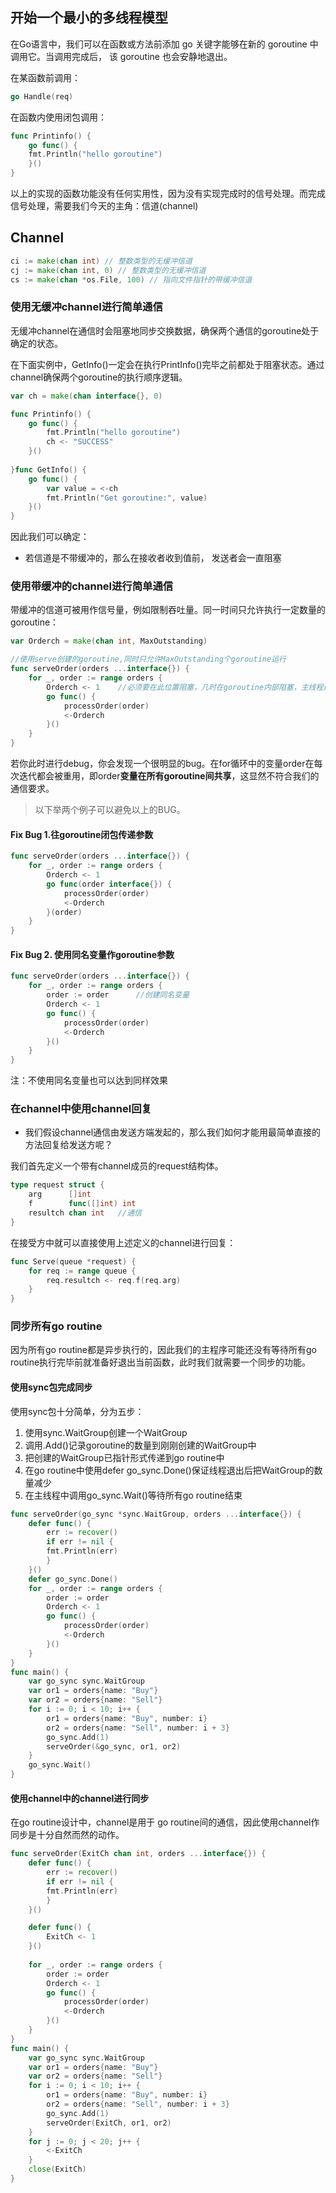 ## 开始一个最小的多线程模型

在Go语言中，我们可以在函数或方法前添加 go 关键字能够在新的 goroutine 中调用它。当调用完成后， 该 goroutine 也会安静地退出。

在某函数前调用：
```go
go Handle(req)
```

在函数内使用闭包调用：
```go
func Printinfo() { 
    go func() {         
    fmt.Println("hello goroutine") 
    }()
}
```
以上的实现的函数功能没有任何实用性，因为没有实现完成时的信号处理。而完成信号处理，需要我们今天的主角：信道(channel)

## Channel
```go
ci := make(chan int) // 整数类型的无缓冲信道 
cj := make(chan int, 0) // 整数类型的无缓冲信道 
cs := make(chan *os.File, 100) // 指向文件指针的带缓冲信道
```

### 使用无缓冲channel进行简单通信
无缓冲channel在通信时会阻塞地同步交换数据，确保两个通信的goroutine处于确定的状态。

在下面实例中，GetInfo()一定会在执行PrintInfo()完毕之前都处于阻塞状态。通过channel确保两个goroutine的执行顺序逻辑。
```go
var ch = make(chan interface{}, 0)

func Printinfo() { 
    go func() {         
        fmt.Println("hello goroutine")         
        ch <- "SUCCESS"
    }()
    
}func GetInfo() { 
    go func() {         
        var value = <-ch         
        fmt.Println("Get goroutine:", value) 
    }()
}
```
因此我们可以确定：
- 若信道是不带缓冲的，那么在接收者收到值前， 发送者会一直阻塞

### 使用带缓冲的channel进行简单通信

带缓冲的信道可被用作信号量，例如限制吞吐量。同一时间只允许执行一定数量的goroutine：
```go
var Orderch = make(chan int, MaxOutstanding)

//使用serve创建的goroutine,同时只允许MaxOutstanding个goroutine运行
func serveOrder(orders ...interface{}) { 
    for _, order := range orders {         
        Orderch <- 1    //必须要在此位置阻塞，几时在goroutine内部阻塞，主线程还是会不断使用栈内存开新线程造成内存浪费。         
        go func() {                 
            processOrder(order)                
            <-Orderch         
        }() 
    }
}
```

若你此时进行debug，你会发现一个很明显的bug。在for循环中的变量order在每次迭代都会被重用，即order**变量在所有goroutine间共享**，这显然不符合我们的通信要求。

> 以下举两个例子可以避免以上的BUG。

#### Fix Bug 1.往goroutine闭包传递参数

```go
func serveOrder(orders ...interface{}) { 
    for _, order := range orders {         
        Orderch <- 1         
        go func(order interface{}) {                 
            processOrder(order)                
            <-Orderch         
        }(order) 
    }
}
```

#### Fix Bug 2. 使用同名变量作goroutine参数

```go
func serveOrder(orders ...interface{}) { 
    for _, order := range orders {   
        order := order      //创建同名变量
        Orderch <- 1         
        go func() {                 
            processOrder(order)                
            <-Orderch         
        }() 
    }
}
```
注：不使用同名变量也可以达到同样效果

### 在channel中使用channel回复
- 我们假设channel通信由发送方端发起的，那么我们如何才能用最简单直接的方法回复给发送方呢？

我们首先定义一个带有channel成员的request结构体。
```go
type request struct { 
    arg      []int 
    f        func([]int) int 
    resultch chan int   //通信
}
```

在接受方中就可以直接使用上述定义的channel进行回复：
```go
func Serve(queue *request) {
    for req := range queue {        
        req.resultch <- req.f(req.arg) 
    }
}
```

### 同步所有go routine
因为所有go routine都是异步执行的，因此我们的主程序可能还没有等待所有go routine执行完毕前就准备好退出当前函数，此时我们就需要一个同步的功能。

#### 使用sync包完成同步
使用sync包十分简单，分为五步：

1. 使用sync.WaitGroup创建一个WaitGroup
2. 调用.Add()记录goroutine的数量到刚刚创建的WaitGroup中
3. 把创建的WaitGroup已指针形式传递到go routine中
4. 在go routine中使用defer go_sync.Done()保证线程退出后把WaitGroup的数量减少
5. 在主线程中调用go_sync.Wait()等待所有go routine结束

```go
func serveOrder(go_sync *sync.WaitGroup, orders ...interface{}) { 
    defer func() {         
        err := recover()         
        if err != nil {                 
        fmt.Println(err)         
        } 
    }() 
    defer go_sync.Done() 
    for _, order := range orders {         
        order := order         
        Orderch <- 1         
        go func() {                 
            processOrder(order)                 
            <-Orderch         
        }() 
    }
}
func main() { 
    var go_sync sync.WaitGroup
    var or1 = orders{name: "Buy"} 
    var or2 = orders{name: "Sell"} 
    for i := 0; i < 10; i++ {         
        or1 = orders{name: "Buy", number: i}         
        or2 = orders{name: "Sell", number: i + 3}         
        go_sync.Add(1)         
        serveOrder(&go_sync, or1, or2) 
    } 
    go_sync.Wait()
}
```

#### 使用channel中的channel进行同步
在go routine设计中，channel是用于 go routine间的通信，因此使用channel作同步是十分自然而然的动作。

```go
func serveOrder(ExitCh chan int, orders ...interface{}) { 
    defer func() {         
        err := recover()         
        if err != nil {                 
        fmt.Println(err)         
        } 
    }() 

    defer func() {         
        ExitCh <- 1 
    }()
    
    for _, order := range orders {         
        order := order         
        Orderch <- 1         
        go func() {                 
            processOrder(order)                 
            <-Orderch         
        }() 
    }
}
func main() { 
    var go_sync sync.WaitGroup
    var or1 = orders{name: "Buy"} 
    var or2 = orders{name: "Sell"} 
    for i := 0; i < 10; i++ {         
        or1 = orders{name: "Buy", number: i}         
        or2 = orders{name: "Sell", number: i + 3}         
        go_sync.Add(1)         
        serveOrder(ExitCh, or1, or2) 
    } 
    for j := 0; j < 20; j++ {         
        <-ExitCh
    } 
    close(ExitCh)
}
```